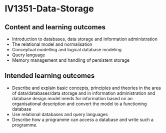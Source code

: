 # IV1351-Data-Storage
## Content and learning outcomes
* Introduction to databases, data storage and information administration
* The relational model and normalisation
* Conceptual modelling and logical database modeling
* Query language
* Memory management and handling of persistent storage

## Intended learning outcomes

* Describe and explain basic concepts, principles and theories in the area of data/databases/data storage and in information administration and database design model needs for information based on an organisational description and convert the model to a functioning database
* Use relational databases and query languages
* Describe how a programme can access a database and write such a programme.
